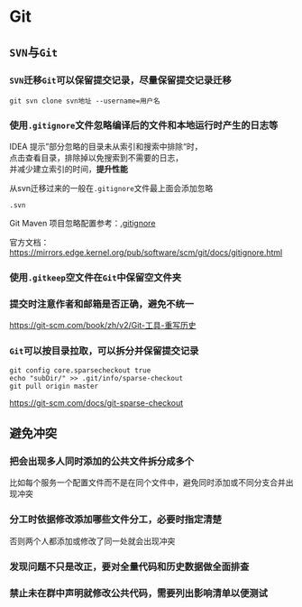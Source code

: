 # Git

## `SVN`与`Git`

### `SVN`迁移`Git`可以保留提交记录，尽量保留提交记录迁移

```shell
git svn clone svn地址 --username=用户名
```

### 使用`.gitignore`文件忽略编译后的文件和本地运行时产生的日志等

IDEA 提示”部分忽略的目录未从索引和搜索中排除“时，\
点击查看目录，排除掉以免搜索到不需要的日志，\
并减少建立索引的时间，**提升性能**

从svn迁移过来的一般在`.gitignore`文件最上面会添加忽略
```gitignore
.svn
```

Git Maven 项目忽略配置参考：[.gitignore](../.gitignore)

官方文档：
https://mirrors.edge.kernel.org/pub/software/scm/git/docs/gitignore.html


### 使用`.gitkeep`空文件在`Git`中保留空文件夹

### 提交时注意作者和邮箱是否正确，避免不统一

https://git-scm.com/book/zh/v2/Git-工具-重写历史

### `Git`可以按目录拉取，可以拆分并保留提交记录

```shell
git config core.sparsecheckout true
echo "subDir/" >> .git/info/sparse-checkout
git pull origin master
```
https://git-scm.com/docs/git-sparse-checkout

## 避免冲突

### 把会出现多人同时添加的公共文件拆分成多个

比如每个服务一个配置文件而不是在同个文件中，避免同时添加或不同分支合并出现冲突


### 分工时依据修改添加哪些文件分工，必要时指定清楚

否则两个人都添加或修改了同一处就会出现冲突

### 发现问题不只是改正，要对全量代码和历史数据做全面排查

### 禁止未在群中声明就修改公共代码，需要列出影响清单以便测试


